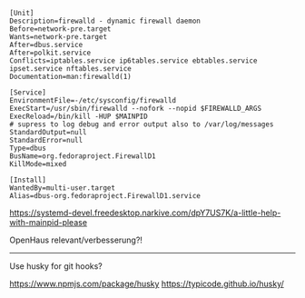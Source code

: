 ```systemd
[Unit]
Description=firewalld - dynamic firewall daemon
Before=network-pre.target
Wants=network-pre.target
After=dbus.service
After=polkit.service
Conflicts=iptables.service ip6tables.service ebtables.service ipset.service nftables.service
Documentation=man:firewalld(1)

[Service]
EnvironmentFile=-/etc/sysconfig/firewalld
ExecStart=/usr/sbin/firewalld --nofork --nopid $FIREWALLD_ARGS
ExecReload=/bin/kill -HUP $MAINPID
# supress to log debug and error output also to /var/log/messages
StandardOutput=null
StandardError=null
Type=dbus
BusName=org.fedoraproject.FirewallD1
KillMode=mixed

[Install]
WantedBy=multi-user.target
Alias=dbus-org.fedoraproject.FirewallD1.service
```

https://systemd-devel.freedesktop.narkive.com/dpY7US7K/a-little-help-with-mainpid-please


OpenHaus relevant/verbesserung?!


----------------

Use husky for git hooks?

https://www.npmjs.com/package/husky
https://typicode.github.io/husky/